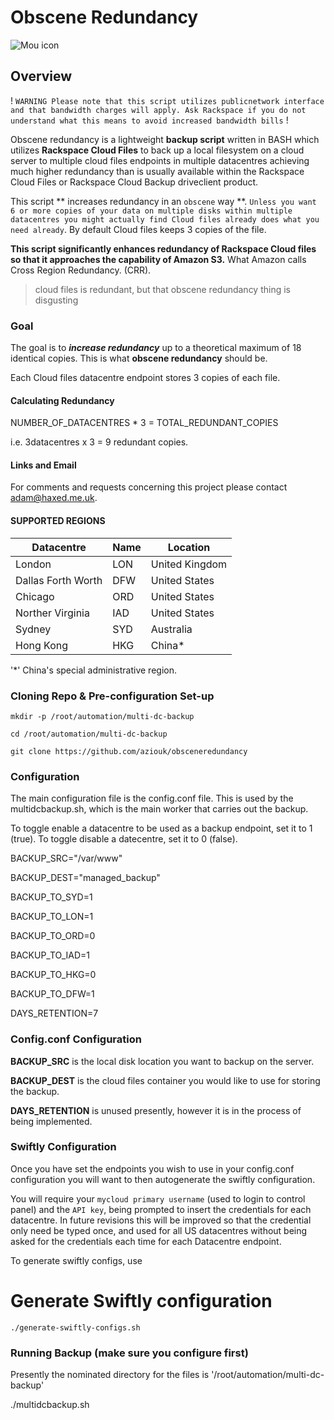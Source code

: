 # Obscene Redundancy

![Mou icon](http://i.imgur.com/sccHXFt.jpg)

## Overview

! `WARNING Please note that this script utilizes publicnetwork interface and that bandwidth charges will apply. Ask Rackspace if you do not understand what this means to avoid increased bandwidth bills` !

Obscene redundancy is a lightweight **backup script** written in BASH which utilizes **Rackspace Cloud Files** to back up a local filesystem on a cloud server to multiple cloud files endpoints in multiple datacentres achieving much higher redundancy than is usually available within the Rackspace Cloud Files or Rackspace Cloud Backup driveclient product.

This script ** increases redundancy in an `obscene` way **. `Unless you want 6 or more copies of your data on multiple disks within multiple datacentres you might actually find Cloud files already does what you need already`. By default Cloud files keeps 3 copies of the file.

**This script significantly enhances redundancy of Rackspace Cloud files so that it approaches the capability of Amazon S3.** What Amazon calls Cross Region Redundancy. (CRR).

> cloud files is redundant, but that obscene redundancy thing is disgusting

### Goal

The goal is to _**increase redundancy**_ up to a theoretical maximum of 18 identical copies. This is what **obscene redundancy** should be. 

Each Cloud files datacentre endpoint stores 3 copies of each file. 

#### Calculating Redundancy

NUMBER_OF_DATACENTRES * 3 = TOTAL_REDUNDANT_COPIES

i.e. 3datacentres x 3 = 9 redundant copies.


#### Links and Email

For comments and requests concerning this project please contact <adam@haxed.me.uk>.

#### SUPPORTED REGIONS


Datacentre | Name | Location
------------ | ------------- | ------------
London | LON | United Kingdom
Dallas Forth Worth | DFW  | United States
Chicago | ORD | United States
Norther Virginia | IAD | United States
Sydney | SYD | Australia
Hong Kong | HKG | China*

'*' China's special administrative region.

### Cloning Repo & Pre-configuration Set-up

`mkdir -p /root/automation/multi-dc-backup`

`cd /root/automation/multi-dc-backup`

`git clone https://github.com/aziouk/obsceneredundancy`


### Configuration 

The main configuration file is the config.conf file. This is used by the multidcbackup.sh, which is the main worker that carries out the backup.

To toggle enable a datacentre to be used as a backup endpoint, set it to 1 (true). To toggle disable a datecentre, set it to 0 (false).

BACKUP_SRC="/var/www"

BACKUP_DEST="managed_backup"

BACKUP_TO_SYD=1

BACKUP_TO_LON=1

BACKUP_TO_ORD=0

BACKUP_TO_IAD=1

BACKUP_TO_HKG=0

BACKUP_TO_DFW=1

DAYS_RETENTION=7

### Config.conf Configuration

**BACKUP_SRC** is the local disk location you want to backup on the server.

**BACKUP_DEST** is the cloud files container you would like to use for storing the backup.

**DAYS_RETENTION** is unused presently, however it is in the process of being implemented.


### Swiftly Configuration

Once you have set the endpoints you wish to use in your config.conf configuration you will want to then autogenerate the swiftly configuration. 

You will require your `mycloud primary username` (used to login to control panel) and the `API key`, being prompted to insert the credentials for each datacentre. In future revisions this will be improved so that the credential only need be typed once, and used for all US datacentres without being asked for the credentials each time for each Datacentre endpoint. 

To generate swiftly configs, use

# Generate Swiftly configuration
`./generate-swiftly-configs.sh`


### Running Backup (make sure you configure first)

Presently the nominated directory for the files is '/root/automation/multi-dc-backup'

./multidcbackup.sh 


